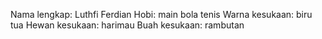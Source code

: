 Nama lengkap: Luthfi Ferdian
Hobi: main bola tenis
Warna kesukaan: biru tua
Hewan kesukaan: harimau
Buah kesukaan: rambutan